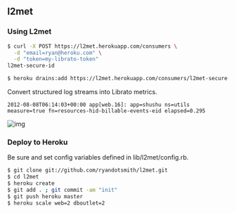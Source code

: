 ## l2met

### Using L2met

```bash
$ curl -X POST https://l2met.herokuapp.com/consumers \
  -d "email=ryan@heroku.com" \
  -d "token=my-librato-token"
l2met-secure-id

$ heroku drains:add https://l2met.herokuapp.com/consumers/l2met-secure-id/logs
```

Convert structured log streams into Librato metrics.

```
2012-08-08T06:14:03+00:00 app[web.16]: app=shushu ns=utils measure=true fn=resources-hid-billable-events-eid elapsed=0.295
```

![img](http://f.cl.ly/items/0U1T1G082m3T0W2U4337/Screen%20Shot%202012-08-08%20at%209.06.42%20AM.png)

### Deploy to Heroku

Be sure and set config variables defined in lib/l2met/config.rb.

```bash
$ git clone git://github.com/ryandotsmith/l2met.git
$ cd l2met
$ heroku create
$ git add . ; git commit -am "init"
$ git push heroku master
$ heroku scale web=2 dboutlet=2
```
